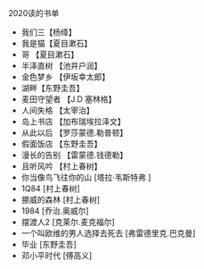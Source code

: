 2020读的书单
* 我们三【杨绛】
* 我是猫【夏目漱石】
* 哥 【夏目漱石】
* 半泽直树 【池井户润】
* 金色梦乡 【伊坂幸太郎】
* 湖畔【东野圭吾】
* 麦田守望者  【J.D 塞林格】
* 人间失格 【太宰治】
*  岛上书店  【加布瑞埃拉泽文】
*  从此以后 【罗莎蒙德.勒普顿】
* 假面饭店 【东野圭吾】
* 漫长的告别  【雷蒙德.钱德勒】
* 且听风吟 【村上春树】
*  你当像鸟飞往你的山 [塔拉·韦斯特弗 ]
*  1Q84 [村上春树]
*  挪威的森林 [村上春树]
*  1984     [乔治.奥威尔]  
*  摆渡人2   [克莱尔.麦克福尔]
*  一个叫欧维的男人选择去死去 [弗雷德里克.巴克曼]      
*  毕业       [东野圭吾]
*  邓小平时代       [傅高义]
